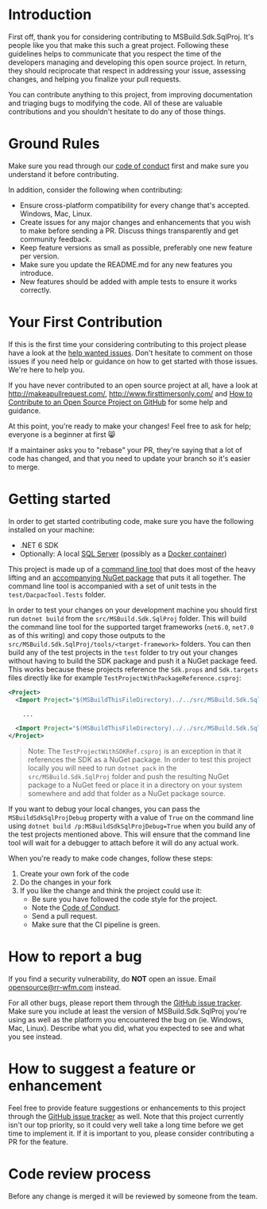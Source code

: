 # Introduction
First off, thank you for considering contributing to MSBuild.Sdk.SqlProj. It's people like you that make this such a great project. Following these guidelines helps to communicate that you respect the time of the developers managing and developing this open source project. In return, they should reciprocate that respect in addressing your issue, assessing changes, and helping you finalize your pull requests.

You can contribute anything to this project, from improving documentation and triaging bugs to modifying the code. All of these are valuable contributions and you shouldn't hesitate to do any of those things.

# Ground Rules
Make sure you read through our [code of conduct](CODE_OF_CONDUCT.md) first and make sure you understand it before contributing.

In addition, consider the following when contributing:
* Ensure cross-platform compatibility for every change that's accepted. Windows, Mac, Linux.
* Create issues for any major changes and enhancements that you wish to make before sending a PR. Discuss things transparently and get community feedback.
* Keep feature versions as small as possible, preferably one new feature per version.
* Make sure you update the README.md for any new features you introduce.
* New features should be added with ample tests to ensure it works correctly.

# Your First Contribution
If this is the first time your considering contributing to this project please have a look at the [help wanted issues](https://github.com/rr-wfm/MSBuild.Sdk.SqlProj/issues?q=is%3Aissue+is%3Aopen+label%3A%22help+wanted%22). Don't hesitate to comment on those issues if you need help or guidance on how to get started with those issues. We're here to help you.

If you have never contributed to an open source project at all, have a look at http://makeapullrequest.com/, http://www.firsttimersonly.com/ and [How to Contribute to an Open Source Project on GitHub](https://egghead.io/series/how-to-contribute-to-an-open-source-project-on-github) for some help and guidance.

At this point, you're ready to make your changes! Feel free to ask for help; everyone is a beginner at first :smile_cat:

If a maintainer asks you to "rebase" your PR, they're saying that a lot of code has changed, and that you need to update your branch so it's easier to merge.

# Getting started
In order to get started contributing code, make sure you have the following installed on your machine:

* .NET 6 SDK
* Optionally: A local [SQL Server](https://www.microsoft.com/en-us/sql-server/sql-server-2022) (possibly as a [Docker container](https://hub.docker.com/_/microsoft-mssql-server))

This project is made up of a [command line tool](https://github.com/rr-wfm/MSBuild.Sdk.SqlProj/tree/master/src/DacpacTool) that does most of the heavy lifting and an [accompanying NuGet package](https://github.com/rr-wfm/MSBuild.Sdk.SqlProj/tree/master/src/MSBuild.Sdk.SqlProj) that puts it all together. The command line tool is accompanied with a set of unit tests in the `test/DacpacTool.Tests` folder.

In order to test your changes on your development machine you should first run `dotnet build` from the `src/MSBuild.Sdk.SqlProj` folder. This will build the command line tool for the supported target frameworks (`net6.0`, `net7.0` as of this writing) and copy those outputs to the `src/MSBuild.Sdk.SqlProj/tools/<target-framework>` folders. You can then build any of the test projects in the `test` folder to try out your changes without having to build the SDK package and push it a NuGet package feed. This works because these projects reference the `Sdk.props` and `Sdk.targets` files directly like for example `TestProjectWithPackageReference.csproj`:

```xml
<Project>
  <Import Project="$(MSBuildThisFileDirectory)../../src/MSBuild.Sdk.SqlProj/Sdk/Sdk.props" />

    ...

  <Import Project="$(MSBuildThisFileDirectory)../../src/MSBuild.Sdk.SqlProj/Sdk/Sdk.targets" />
</Project>
```

> Note: The `TestProjectWithSDKRef.csproj` is an exception in that it references the SDK as a NuGet package. In order to test this project locally you will need to run `dotnet pack` in the `src/MSBuild.Sdk.SqlProj` folder and push the resulting NuGet package to a NuGet feed or place it in a directory on your system somewhere and add that folder as a NuGet package source.

If you want to debug your local changes, you can pass the `MSBuildSdkSqlProjDebug` property with a value of `True` on the command line using `dotnet build /p:MSBuildSdkSqlProjDebug=True` when you build any of the test projects mentioned above. This will ensure that the command line tool will wait for a debugger to attach before it will do any actual work.

When you're ready to make code changes, follow these steps:
1. Create your own fork of the code
2. Do the changes in your fork
3. If you like the change and think the project could use it:
    * Be sure you have followed the code style for the project.
    * Note the [Code of Conduct](CODE_OF_CONDUCT.MD).
    * Send a pull request.
    * Make sure that the CI pipeline is green.

# How to report a bug
If you find a security vulnerability, do **NOT** open an issue. Email opensource@rr-wfm.com instead.

For all other bugs, please report them through the [GitHub issue tracker](https://github.com/rr-wfm/MSBuild.Sdk.SqlProj/issues). Make sure you include at least the version of MSBuild.Sdk.SqlProj you're using as well as the platform you encountered the bug on (ie. Windows, Mac, Linux). Describe what you did, what you expected to see and what you see instead.

# How to suggest a feature or enhancement
Feel free to provide feature suggestions or enhancements to this project through the [GitHub issue tracker](https://github.com/rr-wfm/MSBuild.Sdk.SqlProj/issues) as well. Note that this project currently isn't our top priority, so it could very well take a long time before we get time to implement it. If it is important to you, please consider contributing a PR for the feature.

# Code review process
Before any change is merged it will be reviewed by someone from the team.